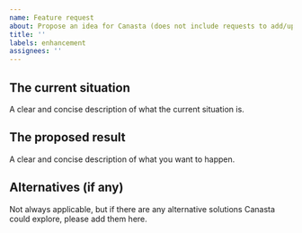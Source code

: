 ```yaml
---
name: Feature request
about: Propose an idea for Canasta (does not include requests to add/update/remove bundled extensions or skins)
title: ''
labels: enhancement
assignees: ''
---
```


## The current situation
A clear and concise description of what the current situation is.

## The proposed result
A clear and concise description of what you want to happen.

## Alternatives (if any)
Not always applicable, but if there are any alternative solutions Canasta could explore, please add them here.
